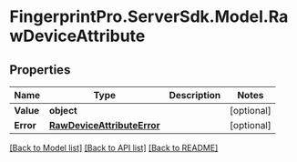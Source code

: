 # FingerprintPro.ServerSdk.Model.RawDeviceAttribute
## Properties

Name | Type | Description | Notes
------------ | ------------- | ------------- | -------------
**Value** | **object** |  | [optional] 
**Error** | [**RawDeviceAttributeError**](RawDeviceAttributeError.md) |  | [optional] 

[[Back to Model list]](../README.md#documentation-for-models) [[Back to API list]](../README.md#documentation-for-api-endpoints) [[Back to README]](../README.md)

